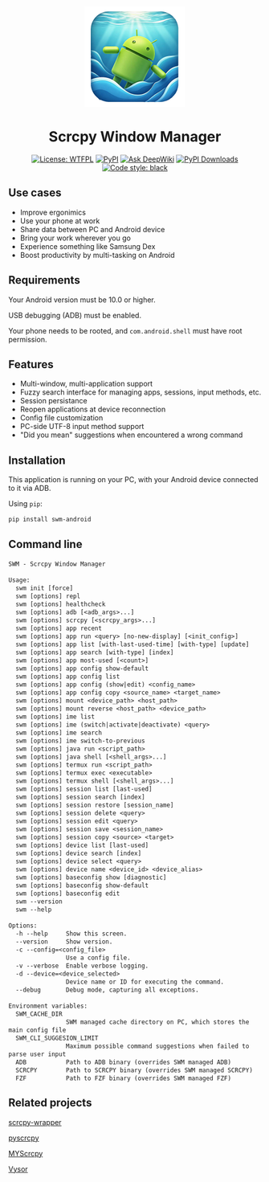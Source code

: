 
<div align="center">
<img src="https://raw.githubusercontent.com/james4ever0/swm/main/logo/logo.png" alt="logo" width="200"/>

<h1>Scrcpy Window Manager</h1>
<p align="center">
<a href="https://github.com/james4ever0/swm/blob/master/LICENSE"><img alt="License: WTFPL" src="https://img.shields.io/badge/license-UNLICENSE-green.svg?style=flat"></a>
<a href="https://pypi.org/project/swm-android/"><img alt="PyPI" src="https://img.shields.io/pypi/v/swm-android"></a>
<a href="https://deepwiki.com/James4Ever0/swm"><img src="https://deepwiki.com/badge.svg" alt="Ask DeepWiki"></a>
<a href="https://pepy.tech/projects/swm-android"><img src="https://static.pepy.tech/badge/swm-android" alt="PyPI Downloads"></a>
<a href="https://github.com/james4ever0/swm"><img alt="Code style: black" src="https://img.shields.io/badge/code%20style-black-000000.svg"></a>
</p>
</div>

## Use cases

- Improve ergonimics
- Use your phone at work
- Share data between PC and Android device
- Bring your work wherever you go
- Experience something like Samsung Dex
- Boost productivity by multi-tasking on Android

## Requirements

Your Android version must be 10.0 or higher.

USB debugging (ADB) must be enabled.

Your phone needs to be rooted, and `com.android.shell` must have root permission.

## Features

- Multi-window, multi-application support
- Fuzzy search interface for managing apps, sessions, input methods, etc.
- Session persistance
- Reopen applications at device reconnection
- Config file customization
- PC-side UTF-8 input method support
- "Did you mean" suggestions when encountered a wrong command

## Installation

This application is running on your PC, with your Android device connected to it via ADB.

Using `pip`:

```bash
pip install swm-android
```

## Command line

```
SWM - Scrcpy Window Manager

Usage:
  swm init [force]
  swm [options] repl
  swm [options] healthcheck
  swm [options] adb [<adb_args>...]
  swm [options] scrcpy [<scrcpy_args>...]
  swm [options] app recent
  swm [options] app run <query> [no-new-display] [<init_config>]
  swm [options] app list [with-last-used-time] [with-type] [update]
  swm [options] app search [with-type] [index]
  swm [options] app most-used [<count>]
  swm [options] app config show-default
  swm [options] app config list
  swm [options] app config (show|edit) <config_name>
  swm [options] app config copy <source_name> <target_name>
  swm [options] mount <device_path> <host_path>
  swm [options] mount reverse <host_path> <device_path>
  swm [options] ime list
  swm [options] ime (switch|activate|deactivate) <query>
  swm [options] ime search
  swm [options] ime switch-to-previous
  swm [options] java run <script_path>
  swm [options] java shell [<shell_args>...]
  swm [options] termux run <script_path>
  swm [options] termux exec <executable>
  swm [options] termux shell [<shell_args>...]
  swm [options] session list [last-used]
  swm [options] session search [index]
  swm [options] session restore [session_name]
  swm [options] session delete <query>
  swm [options] session edit <query>
  swm [options] session save <session_name>
  swm [options] session copy <source> <target>
  swm [options] device list [last-used]
  swm [options] device search [index]
  swm [options] device select <query>
  swm [options] device name <device_id> <device_alias>
  swm [options] baseconfig show [diagnostic]
  swm [options] baseconfig show-default
  swm [options] baseconfig edit
  swm --version
  swm --help

Options:
  -h --help     Show this screen.
  --version     Show version.
  -c --config=<config_file>
                Use a config file.
  -v --verbose  Enable verbose logging.
  -d --device=<device_selected>
                Device name or ID for executing the command.
  --debug       Debug mode, capturing all exceptions.

Environment variables:
  SWM_CACHE_DIR
                SWM managed cache directory on PC, which stores the main config file
  SWM_CLI_SUGGESION_LIMIT
                Maximum possible command suggestions when failed to parse user input
  ADB           Path to ADB binary (overrides SWM managed ADB)
  SCRCPY        Path to SCRCPY binary (overrides SWM managed SCRCPY)
  FZF           Path to FZF binary (overrides SWM managed FZF)
```

## Related projects

[scrcpy-wrapper](https://github.com/Bluemangoo/scrcpy-wrapper)

[pyscrcpy](https://github.com/yixinNB/pyscrcpy)

[MYScrcpy](https://github.com/me2sy/MYScrcpy)

[Vysor](https://github.com/koush/vysor.io)
